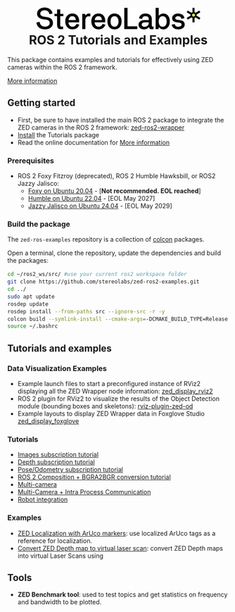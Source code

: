 <h1 align="center">
   <img src="./images/Picto+STEREOLABS_Black.jpg" alt="Stereolabs" title="Stereolabs" /><br \>
   ROS 2 Tutorials and Examples
</h1>

This package contains examples and tutorials for effectively using ZED cameras within the ROS 2 framework.

[More information](https://www.stereolabs.com/docs/ros2/)

## Getting started

- First, be sure to have installed the main ROS 2 package to integrate the ZED cameras in the ROS 2 framework: [zed-ros2-wrapper](https://github.com/stereolabs/zed-ros2-wrapper/)
- [Install](#build-the-package) the Tutorials package
- Read the online documentation for [More information](https://www.stereolabs.com/documentation/guides/using-zed-with-ros/introduction.html)

### Prerequisites

- ROS 2 Foxy Fitzroy (deprecated), ROS 2 Humble Hawksbill, or ROS2 Jazzy Jalisco:
  - [Foxy on Ubuntu 20.04](https://docs.ros.org/en/foxy/Installation/Linux-Install-Debians.html) - [**Not recommended. EOL reached**]
  - [Humble on Ubuntu 22.04](https://docs.ros.org/en/humble/Installation/Linux-Install-Debians.html) - [EOL May 2027]
  - [Jazzy Jalisco on Ubuntu 24.04](https://docs.ros.org/en/jazzy/Installation/Linux-Install-Debians.html) - [EOL May 2029]

### Build the package

The `zed-ros-examples` repository is a collection of [colcon](http://design.ros2.org/articles/build_tool.html) packages. 

Open a terminal, clone the repository, update the dependencies and build the packages:

```bash
cd ~/ros2_ws/src/ #use your current ros2 workspace folder
git clone https://github.com/stereolabs/zed-ros2-examples.git
cd ../
sudo apt update
rosdep update
rosdep install --from-paths src --ignore-src -r -y
colcon build --symlink-install --cmake-args=-DCMAKE_BUILD_TYPE=Release
source ~/.bashrc
```

## Tutorials and examples

### Data Visualization Examples

- Example launch files to start a preconfigured instance of RViz2 displaying all the ZED Wrapper node information: [zed_display_rviz2](./zed_display_rviz2)
- ROS 2 plugin for RViz2 to visualize the results of the Object Detection module (bounding boxes and skeletons): [rviz-plugin-zed-od](./rviz-plugin-zed-od)
- Example layouts to display ZED Wrapper data in Foxglove Studio [zed_display_foxglove](./zed_display_foxglove/)

### Tutorials

- [Images subscription tutorial](./tutorials/zed_video_tutorial)
- [Depth subscription tutorial](./tutorials/zed_depth_tutorial)
- [Pose/Odometry subscription tutorial](./tutorials/zed_pose_tutorial)
- [ROS 2 Composition + BGRA2BGR conversion tutorial](./tutorials/zed_rgb_convert)
- [Multi-camera](./tutorials/zed_multi_camera)
- [Multi-Camera + Intra Process Communication](./tutorials/zed_ipc)
- [Robot integration](./tutorials/zed_robot_integration)

### Examples

- [ZED Localization with ArUco markers](./examples/zed_aruco_localization): use localized ArUco tags as a reference for localization.
- [Convert ZED Depth map to virtual laser scan](./examples/zed_depth_to_laserscan): convert ZED Depth maps into virtual Laser Scans using

 ## Tools

- **ZED Benchmark tool**: used to test topics and get statistics on frequency and bandwidth to be plotted.

 




